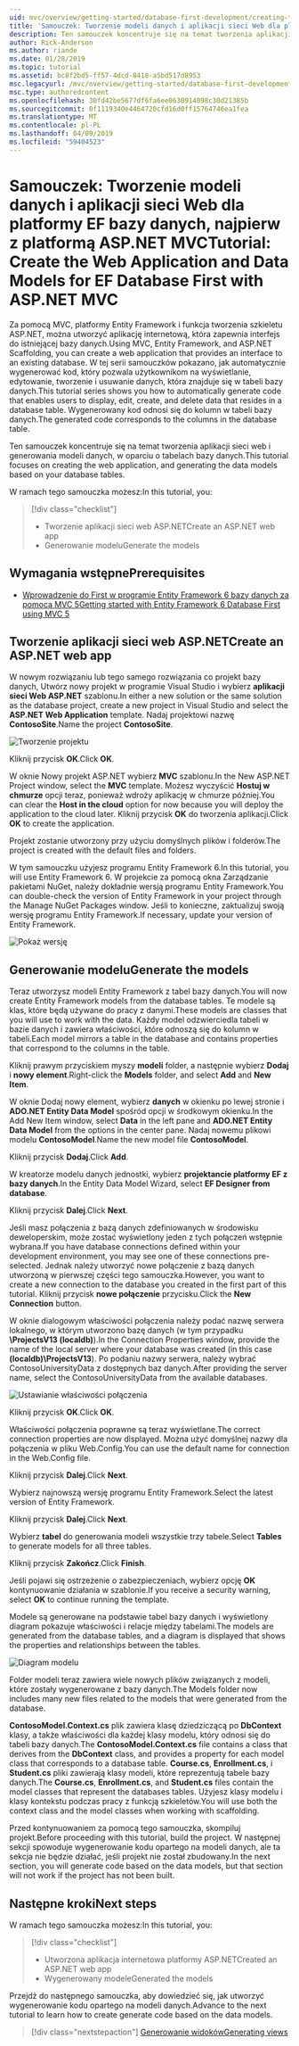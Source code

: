 ```yaml
---
uid: mvc/overview/getting-started/database-first-development/creating-the-web-application
title: 'Samouczek: Tworzenie modeli danych i aplikacji sieci Web dla platformy EF bazy danych, najpierw z platformą ASP.NET MVC'
description: Ten samouczek koncentruje się na temat tworzenia aplikacji sieci web i generowania modeli danych, w oparciu o tabelach bazy danych.
author: Rick-Anderson
ms.author: riande
ms.date: 01/28/2019
ms.topic: tutorial
ms.assetid: bc8f2bd5-ff57-4dcd-8418-a5bd517d8953
msc.legacyurl: /mvc/overview/getting-started/database-first-development/creating-the-web-application
msc.type: authoredcontent
ms.openlocfilehash: 30fd42be5677df6fa6ee0630914098c30d21385b
ms.sourcegitcommit: 0f1119340e4464720cfd16d0ff15764746ea1fea
ms.translationtype: MT
ms.contentlocale: pl-PL
ms.lasthandoff: 04/09/2019
ms.locfileid: "59404523"
---
```

# <a name="tutorial-create-the-web-application-and-data-models-for-ef-database-first-with-aspnet-mvc"></a><span data-ttu-id="9d5c1-103">Samouczek: Tworzenie modeli danych i aplikacji sieci Web dla platformy EF bazy danych, najpierw z platformą ASP.NET MVC</span><span class="sxs-lookup"><span data-stu-id="9d5c1-103">Tutorial: Create the Web Application and Data Models for EF Database First with ASP.NET MVC</span></span>

 <span data-ttu-id="9d5c1-104">Za pomocą MVC, platformy Entity Framework i funkcja tworzenia szkieletu ASP.NET, można utworzyć aplikację internetową, która zapewnia interfejs do istniejącej bazy danych.</span><span class="sxs-lookup"><span data-stu-id="9d5c1-104">Using MVC, Entity Framework, and ASP.NET Scaffolding, you can create a web application that provides an interface to an existing database.</span></span> <span data-ttu-id="9d5c1-105">W tej serii samouczków pokazano, jak automatycznie wygenerować kod, który pozwala użytkownikom na wyświetlanie, edytowanie, tworzenie i usuwanie danych, która znajduje się w tabeli bazy danych.</span><span class="sxs-lookup"><span data-stu-id="9d5c1-105">This tutorial series shows you how to automatically generate code that enables users to display, edit, create, and delete data that resides in a database table.</span></span> <span data-ttu-id="9d5c1-106">Wygenerowany kod odnosi się do kolumn w tabeli bazy danych.</span><span class="sxs-lookup"><span data-stu-id="9d5c1-106">The generated code corresponds to the columns in the database table.</span></span>

<span data-ttu-id="9d5c1-107">Ten samouczek koncentruje się na temat tworzenia aplikacji sieci web i generowania modeli danych, w oparciu o tabelach bazy danych.</span><span class="sxs-lookup"><span data-stu-id="9d5c1-107">This tutorial focuses on creating the web application, and generating the data models based on your database tables.</span></span>

<span data-ttu-id="9d5c1-108">W ramach tego samouczka możesz:</span><span class="sxs-lookup"><span data-stu-id="9d5c1-108">In this tutorial, you:</span></span>

> [!div class="checklist"]
> * <span data-ttu-id="9d5c1-109">Tworzenie aplikacji sieci web ASP.NET</span><span class="sxs-lookup"><span data-stu-id="9d5c1-109">Create an ASP.NET web app</span></span>
> * <span data-ttu-id="9d5c1-110">Generowanie modelu</span><span class="sxs-lookup"><span data-stu-id="9d5c1-110">Generate the models</span></span>

## <a name="prerequisites"></a><span data-ttu-id="9d5c1-111">Wymagania wstępne</span><span class="sxs-lookup"><span data-stu-id="9d5c1-111">Prerequisites</span></span>

* [<span data-ttu-id="9d5c1-112">Wprowadzenie do First w programie Entity Framework 6 bazy danych za pomocą MVC 5</span><span class="sxs-lookup"><span data-stu-id="9d5c1-112">Getting started with Entity Framework 6 Database First using MVC 5</span></span>](setting-up-database.md)

## <a name="create-an-aspnet-web-app"></a><span data-ttu-id="9d5c1-113">Tworzenie aplikacji sieci web ASP.NET</span><span class="sxs-lookup"><span data-stu-id="9d5c1-113">Create an ASP.NET web app</span></span>

<span data-ttu-id="9d5c1-114">W nowym rozwiązaniu lub tego samego rozwiązania co projekt bazy danych, Utwórz nowy projekt w programie Visual Studio i wybierz **aplikacji sieci Web ASP.NET** szablonu.</span><span class="sxs-lookup"><span data-stu-id="9d5c1-114">In either a new solution or the same solution as the database project, create a new project in Visual Studio and select the **ASP.NET Web Application** template.</span></span> <span data-ttu-id="9d5c1-115">Nadaj projektowi nazwę **ContosoSite**.</span><span class="sxs-lookup"><span data-stu-id="9d5c1-115">Name the project **ContosoSite**.</span></span>

![Tworzenie projektu](creating-the-web-application/_static/image1.png)

<span data-ttu-id="9d5c1-117">Kliknij przycisk **OK**.</span><span class="sxs-lookup"><span data-stu-id="9d5c1-117">Click **OK**.</span></span>

<span data-ttu-id="9d5c1-118">W oknie Nowy projekt ASP.NET wybierz **MVC** szablonu.</span><span class="sxs-lookup"><span data-stu-id="9d5c1-118">In the New ASP.NET Project window, select the **MVC** template.</span></span> <span data-ttu-id="9d5c1-119">Możesz wyczyścić **Hostuj w chmurze** opcji teraz, ponieważ wdroży aplikację w chmurze później.</span><span class="sxs-lookup"><span data-stu-id="9d5c1-119">You can clear the **Host in the cloud** option for now because you will deploy the application to the cloud later.</span></span> <span data-ttu-id="9d5c1-120">Kliknij przycisk **OK** do tworzenia aplikacji.</span><span class="sxs-lookup"><span data-stu-id="9d5c1-120">Click **OK** to create the application.</span></span>

<span data-ttu-id="9d5c1-121">Projekt zostanie utworzony przy użyciu domyślnych plików i folderów.</span><span class="sxs-lookup"><span data-stu-id="9d5c1-121">The project is created with the default files and folders.</span></span>

<span data-ttu-id="9d5c1-122">W tym samouczku użyjesz programu Entity Framework 6.</span><span class="sxs-lookup"><span data-stu-id="9d5c1-122">In this tutorial, you will use Entity Framework 6.</span></span> <span data-ttu-id="9d5c1-123">W projekcie za pomocą okna Zarządzanie pakietami NuGet, należy dokładnie wersją programu Entity Framework.</span><span class="sxs-lookup"><span data-stu-id="9d5c1-123">You can double-check the version of Entity Framework in your project through the Manage NuGet Packages window.</span></span> <span data-ttu-id="9d5c1-124">Jeśli to konieczne, zaktualizuj swoją wersję programu Entity Framework.</span><span class="sxs-lookup"><span data-stu-id="9d5c1-124">If necessary, update your version of Entity Framework.</span></span>

![Pokaż wersję](creating-the-web-application/_static/image3.png)

## <a name="generate-the-models"></a><span data-ttu-id="9d5c1-126">Generowanie modelu</span><span class="sxs-lookup"><span data-stu-id="9d5c1-126">Generate the models</span></span>

<span data-ttu-id="9d5c1-127">Teraz utworzysz modeli Entity Framework z tabel bazy danych.</span><span class="sxs-lookup"><span data-stu-id="9d5c1-127">You will now create Entity Framework models from the database tables.</span></span> <span data-ttu-id="9d5c1-128">Te modele są klas, które będą używane do pracy z danymi.</span><span class="sxs-lookup"><span data-stu-id="9d5c1-128">These models are classes that you will use to work with the data.</span></span> <span data-ttu-id="9d5c1-129">Każdy model odzwierciedla tabeli w bazie danych i zawiera właściwości, które odnoszą się do kolumn w tabeli.</span><span class="sxs-lookup"><span data-stu-id="9d5c1-129">Each model mirrors a table in the database and contains properties that correspond to the columns in the table.</span></span>

<span data-ttu-id="9d5c1-130">Kliknij prawym przyciskiem myszy **modeli** folder, a następnie wybierz **Dodaj** i **nowy element**.</span><span class="sxs-lookup"><span data-stu-id="9d5c1-130">Right-click the **Models** folder, and select **Add** and **New Item**.</span></span>

<span data-ttu-id="9d5c1-131">W oknie Dodaj nowy element, wybierz **danych** w okienku po lewej stronie i **ADO.NET Entity Data Model** spośród opcji w środkowym okienku.</span><span class="sxs-lookup"><span data-stu-id="9d5c1-131">In the Add New Item window, select **Data** in the left pane and **ADO.NET Entity Data Model** from the options in the center pane.</span></span> <span data-ttu-id="9d5c1-132">Nadaj nowemu plikowi modelu **ContosoModel**.</span><span class="sxs-lookup"><span data-stu-id="9d5c1-132">Name the new model file **ContosoModel**.</span></span>

<span data-ttu-id="9d5c1-133">Kliknij przycisk **Dodaj**.</span><span class="sxs-lookup"><span data-stu-id="9d5c1-133">Click **Add**.</span></span>

<span data-ttu-id="9d5c1-134">W kreatorze modelu danych jednostki, wybierz **projektancie platformy EF z bazy danych**.</span><span class="sxs-lookup"><span data-stu-id="9d5c1-134">In the Entity Data Model Wizard, select **EF Designer from database**.</span></span>

<span data-ttu-id="9d5c1-135">Kliknij przycisk **Dalej**.</span><span class="sxs-lookup"><span data-stu-id="9d5c1-135">Click **Next**.</span></span>

<span data-ttu-id="9d5c1-136">Jeśli masz połączenia z bazą danych zdefiniowanych w środowisku deweloperskim, może zostać wyświetlony jeden z tych połączeń wstępnie wybrana.</span><span class="sxs-lookup"><span data-stu-id="9d5c1-136">If you have database connections defined within your development environment, you may see one of these connections pre-selected.</span></span> <span data-ttu-id="9d5c1-137">Jednak należy utworzyć nowe połączenie z bazą danych utworzoną w pierwszej części tego samouczka.</span><span class="sxs-lookup"><span data-stu-id="9d5c1-137">However, you want to create a new connection to the database you created in the first part of this tutorial.</span></span> <span data-ttu-id="9d5c1-138">Kliknij przycisk **nowe połączenie** przycisku.</span><span class="sxs-lookup"><span data-stu-id="9d5c1-138">Click the **New Connection** button.</span></span>

<span data-ttu-id="9d5c1-139">W oknie dialogowym właściwości połączenia należy podać nazwę serwera lokalnego, w którym utworzono bazę danych (w tym przypadku **\ProjectsV13 (localdb)**).</span><span class="sxs-lookup"><span data-stu-id="9d5c1-139">In the Connection Properties window, provide the name of the local server where your database was created (in this case **(localdb)\ProjectsV13**).</span></span> <span data-ttu-id="9d5c1-140">Po podaniu nazwy serwera, należy wybrać ContosoUniversityData z dostępnych baz danych.</span><span class="sxs-lookup"><span data-stu-id="9d5c1-140">After providing the server name, select the ContosoUniversityData from the available databases.</span></span>

![Ustawianie właściwości połączenia](creating-the-web-application/_static/image8.png)

<span data-ttu-id="9d5c1-142">Kliknij przycisk **OK**.</span><span class="sxs-lookup"><span data-stu-id="9d5c1-142">Click **OK**.</span></span>

<span data-ttu-id="9d5c1-143">Właściwości połączenia poprawne są teraz wyświetlane.</span><span class="sxs-lookup"><span data-stu-id="9d5c1-143">The correct connection properties are now displayed.</span></span> <span data-ttu-id="9d5c1-144">Można użyć domyślnej nazwy dla połączenia w pliku Web.Config.</span><span class="sxs-lookup"><span data-stu-id="9d5c1-144">You can use the default name for connection in the Web.Config file.</span></span>

<span data-ttu-id="9d5c1-145">Kliknij przycisk **Dalej**.</span><span class="sxs-lookup"><span data-stu-id="9d5c1-145">Click **Next**.</span></span>

<span data-ttu-id="9d5c1-146">Wybierz najnowszą wersję programu Entity Framework.</span><span class="sxs-lookup"><span data-stu-id="9d5c1-146">Select the latest version of Entity Framework.</span></span>

<span data-ttu-id="9d5c1-147">Kliknij przycisk **Dalej**.</span><span class="sxs-lookup"><span data-stu-id="9d5c1-147">Click **Next**.</span></span>

<span data-ttu-id="9d5c1-148">Wybierz **tabel** do generowania modeli wszystkie trzy tabele.</span><span class="sxs-lookup"><span data-stu-id="9d5c1-148">Select **Tables** to generate models for all three tables.</span></span>

<span data-ttu-id="9d5c1-149">Kliknij przycisk **Zakończ**.</span><span class="sxs-lookup"><span data-stu-id="9d5c1-149">Click **Finish**.</span></span>

<span data-ttu-id="9d5c1-150">Jeśli pojawi się ostrzeżenie o zabezpieczeniach, wybierz opcję **OK** kontynuowanie działania w szablonie.</span><span class="sxs-lookup"><span data-stu-id="9d5c1-150">If you receive a security warning, select **OK** to continue running the template.</span></span>

<span data-ttu-id="9d5c1-151">Modele są generowane na podstawie tabel bazy danych i wyświetlony diagram pokazuje właściwości i relacje między tabelami.</span><span class="sxs-lookup"><span data-stu-id="9d5c1-151">The models are generated from the database tables, and a diagram is displayed that shows the properties and relationships between the tables.</span></span>

![Diagram modelu](creating-the-web-application/_static/image11.png)

<span data-ttu-id="9d5c1-153">Folder modeli teraz zawiera wiele nowych plików związanych z modeli, które zostały wygenerowane z bazy danych.</span><span class="sxs-lookup"><span data-stu-id="9d5c1-153">The Models folder now includes many new files related to the models that were generated from the database.</span></span>

<span data-ttu-id="9d5c1-154">**ContosoModel.Context.cs** plik zawiera klasę dziedziczącą po **DbContext** klasy, a także właściwości dla każdej klasy modelu, który odnosi się do tabeli bazy danych.</span><span class="sxs-lookup"><span data-stu-id="9d5c1-154">The **ContosoModel.Context.cs** file contains a class that derives from the **DbContext** class, and provides a property for each model class that corresponds to a database table.</span></span> <span data-ttu-id="9d5c1-155">**Course.cs**, **Enrollment.cs**, i **Student.cs** pliki zawierają klasy modeli, które reprezentują tabele bazy danych.</span><span class="sxs-lookup"><span data-stu-id="9d5c1-155">The **Course.cs**, **Enrollment.cs**, and **Student.cs** files contain the model classes that represent the databases tables.</span></span> <span data-ttu-id="9d5c1-156">Użyjesz klasy modelu i klasy kontekstu podczas pracy z funkcją szkieletów.</span><span class="sxs-lookup"><span data-stu-id="9d5c1-156">You will use both the context class and the model classes when working with scaffolding.</span></span>

<span data-ttu-id="9d5c1-157">Przed kontynuowaniem za pomocą tego samouczka, skompiluj projekt.</span><span class="sxs-lookup"><span data-stu-id="9d5c1-157">Before proceeding with this tutorial, build the project.</span></span> <span data-ttu-id="9d5c1-158">W następnej sekcji spowoduje wygenerowanie kodu opartego na modeli danych, ale ta sekcja nie będzie działać, jeśli projekt nie został zbudowany.</span><span class="sxs-lookup"><span data-stu-id="9d5c1-158">In the next section, you will generate code based on the data models, but that section will not work if the project has not been built.</span></span>

## <a name="next-steps"></a><span data-ttu-id="9d5c1-159">Następne kroki</span><span class="sxs-lookup"><span data-stu-id="9d5c1-159">Next steps</span></span>

<span data-ttu-id="9d5c1-160">W ramach tego samouczka możesz:</span><span class="sxs-lookup"><span data-stu-id="9d5c1-160">In this tutorial, you:</span></span>

> [!div class="checklist"]
> * <span data-ttu-id="9d5c1-161">Utworzona aplikacja internetowa platformy ASP.NET</span><span class="sxs-lookup"><span data-stu-id="9d5c1-161">Created an ASP.NET web app</span></span>
> * <span data-ttu-id="9d5c1-162">Wygenerowany modele</span><span class="sxs-lookup"><span data-stu-id="9d5c1-162">Generated the models</span></span>

<span data-ttu-id="9d5c1-163">Przejdź do następnego samouczka, aby dowiedzieć się, jak utworzyć wygenerowanie kodu opartego na modeli danych.</span><span class="sxs-lookup"><span data-stu-id="9d5c1-163">Advance to the next tutorial to learn how to create generate code based on the data models.</span></span>
> [!div class="nextstepaction"]
> [<span data-ttu-id="9d5c1-164">Generowanie widoków</span><span class="sxs-lookup"><span data-stu-id="9d5c1-164">Generating views</span></span>](generating-views.md)

